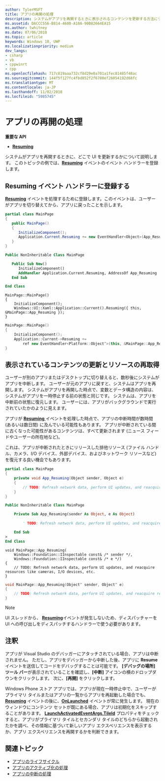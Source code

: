 ```yaml
---
author: TylerMSFT
title: アプリの再開の処理
description: システムがアプリを再開するときに表示されるコンテンツを更新する方法について説明します。
ms.assetid: DACCC556-B814-4600-A10A-90B82664EA15
ms.author: twhitney
ms.date: 07/06/2018
ms.topic: article
keywords: Windows 10, UWP
ms.localizationpriority: medium
dev_langs:
- csharp
- vb
- cppwinrt
- cpp
ms.openlocfilehash: 717c819aaa732cf8d29e0a701a1fec81485f48ac
ms.sourcegitcommit: 144f5f127fc4fbd852f2f6780ef26054192d68fc
ms.translationtype: MT
ms.contentlocale: ja-JP
ms.lasthandoff: 11/02/2018
ms.locfileid: "5985745"
---
```

# <a name="handle-app-resume"></a>アプリの再開の処理

**重要な API**

- [**Resuming**](https://msdn.microsoft.com/library/windows/apps/br242339)

システムがアプリを再開するときに、どこで UI を更新するかについて説明します。 このトピックの例では、[**Resuming**](https://msdn.microsoft.com/library/windows/apps/br242339) イベントのイベント ハンドラーを登録します。

## <a name="register-the-resuming-event-handler"></a>Resuming イベント ハンドラーに登録する

[**Resuming**](https://msdn.microsoft.com/library/windows/apps/br242339) イベントを処理するために登録します。このイベントは、ユーザーがアプリを切り替えてから、アプリに戻ったことを示します。

```csharp
partial class MainPage
{
   public MainPage()
   {
      InitializeComponent();
      Application.Current.Resuming += new EventHandler<Object>(App_Resuming);
   }
}
```

```vb
Public NonInheritable Class MainPage

   Public Sub New()
      InitializeComponent()
      AddHandler Application.Current.Resuming, AddressOf App_Resuming
   End Sub

End Class
```

```cppwinrt
MainPage::MainPage()
{
    InitializeComponent();
    Windows::UI::Xaml::Application::Current().Resuming({ this, &MainPage::App_Resuming });
}
```

```cpp
MainPage::MainPage()
{
    InitializeComponent();
    Application::Current->Resuming +=
        ref new EventHandler<Platform::Object^>(this, &MainPage::App_Resuming);
}
```

## <a name="refresh-displayed-content-and-reacquire-resources"></a>表示されているコンテンツの更新とリソースの再取得

ユーザーが別のアプリまたはデスクトップに切り替えると、数秒後にシステムがアプリを中断します。 ユーザーが元のアプリに戻すと、システムはアプリを再開します。 システムがアプリを再開した時点で、変数とデータ構造の内容は、システムがアプリを一時停止する前の状態と同じです。 システムは、アプリを中断前の状態に復元します。 ユーザーには、アプリがバックグラウンドで実行されていたかのように見えます。

アプリが [ **Resuming** ](https://msdn.microsoft.com/library/windows/apps/br242339) イベントを処理した時点で、アプリの中断時間が数時間 (あるいは数日間) に及んでいる可能性もあります。 アプリが中断されている間に古くなった可能性があるコンテンツは、すべて更新されます (ニュース フィードやユーザーの所在地など)。

これは、アプリが中断されたときにリリースした排他リソース (ファイル ハンドル、カメラ、I/O デバイス、外部デバイス、およびネットワーク リソースなど) を復元する良い機会でもあります。

```csharp
partial class MainPage
{
    private void App_Resuming(Object sender, Object e)
    {
        // TODO: Refresh network data, perform UI updates, and reacquire resources like cameras, I/O devices, etc.
    }
}
```

```vb
Public NonInheritable Class MainPage

    Private Sub App_Resuming(sender As Object, e As Object)
 
        ' TODO: Refresh network data, perform UI updates, and reacquire resources like cameras, I/O devices, etc.

    End Sub
>
End Class
```

```cppwinrt
void MainPage::App_Resuming(
    Windows::Foundation::IInspectable const& /* sender */,
    Windows::Foundation::IInspectable const& /* e */)
{
    // TODO: Refresh network data, perform UI updates, and reacquire resources like cameras, I/O devices, etc.
}
```

```cpp
void MainPage::App_Resuming(Object^ sender, Object^ e)
{
    // TODO: Refresh network data, perform UI updates, and reacquire resources like cameras, I/O devices, etc.
}
```

> [!NOTE]
> UI スレッドから、 [**Resuming**](https://msdn.microsoft.com/library/windows/apps/br242339)イベントが発生しないため、ディスパッチャーを UI への呼び出しをディスパッチするハンドラーで使う必要があります。

## <a name="remarks"></a>注釈

アプリが Visual Studio のデバッガーにアタッチされている場合、アプリは中断されません。 ただし、アプリをデバッガーから中断した後、アプリに **Resume** イベントを送信してコードをデバッグすることは可能です。 **[デバッグの場所] ツール バー**が表示されていることを確認し、**[中断]** アイコンの横のドロップダウンをクリックします。 次に、**[再開]** をクリックします。

Windows Phone ストア アプリでは、アプリが現在一時停止中で、ユーザーがプライマリ タイルまたはアプリの一覧からアプリを再起動した場合でも、[**Resuming**](https://msdn.microsoft.com/library/windows/apps/br242339) イベントの後に、[**OnLaunched**](https://msdn.microsoft.com/library/windows/apps/br242335) イベントが常に発生します。 現在のウィンドウにコンテンツ セットが既にある場合、アプリは初期化をスキップすることがあります。 [**LaunchActivatedEventArgs.TileId**](https://msdn.microsoft.com/library/windows/apps/br224736) プロパティをチェックすると、アプリがプライマリ タイルとセカンダリ タイルのどちらから起動されたかを調べ、その情報に基づいて新しいアプリ エクスペリエンスを表示するか、アプリ エクスペリエンスを再開するかを判断できます。

## <a name="related-topics"></a>関連トピック

* [アプリのライフサイクル](app-lifecycle.md)
* [アプリのアクティブ化の処理](activate-an-app.md)
* [アプリの中断の処理](suspend-an-app.md)
